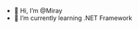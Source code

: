 - 👋 Hi, I’m @Miray
- 🌱 I’m currently learning .NET Framework

<!---
MirayCT/MirayCT is a ✨ special ✨ repository because its `README.md` (this file) appears on your GitHub profile.
You can click the Preview link to take a look at your changes.
--->
